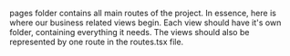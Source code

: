pages folder contains all main routes of the project.
In essence, here is where our business related views begin.
Each view should have it's own folder, containing everything it needs.
The views should also be represented by one route in the routes.tsx file.
